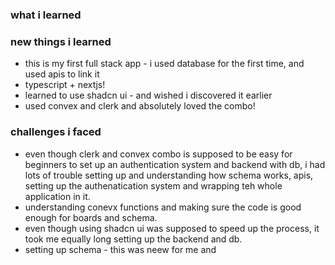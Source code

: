 ### what i learned

### new things i learned
- this is my first full stack app - i used database for the first time, and used apis to link it
- typescript + nextjs!
- learned to use shadcn ui - and wished i discovered it earlier
- used convex and clerk and absolutely loved the combo!


### challenges i faced
- even though clerk and convex combo is supposed to be easy for beginners to set up an authentication system and backend with db, i had lots of trouble setting up and understanding how schema works, apis, setting up the authenatication system and wrapping teh whole application in it.
- understanding conevx functions and making sure the code is good enough for boards and schema.
- even though using shadcn ui was supposed to speed up the process, it took me equally long setting up the backend and db.
- setting up schema - this was neew for me and 